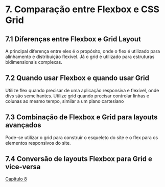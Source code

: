 # 7. Comparação entre Flexbox e CSS Grid

## 7.1 Diferenças entre Flexbox e Grid Layout

  A principal diferença entre eles é o propósito, onde o flex é utilizado para alinhamento e distribuição flexível. Já o grid é utilizado para estruturas bidimensionais complexas.

## 7.2 Quando usar Flexbox e quando usar Grid

  Utilize flex quando precisar de uma aplicação responsiva e flexível, onde divs são semelhantes.
  Utilize grid quando precisar controlar linhas e colunas ao mesmo tempo, similar a um plano cartesiano
  
## 7.3 Combinação de Flexbox e Grid para layouts avançados

  Pode-se utilizar o grid para construir o esqueleto do site e o flex para os elementos responsivos do site.

## 7.4 Conversão de layouts Flexbox para Grid e vice-versa


[Capítulo 8](https://github.com/kevinzancle/AC2_CSS_Flexbox/tree/main/cap8_exercicios_e_desafios)
